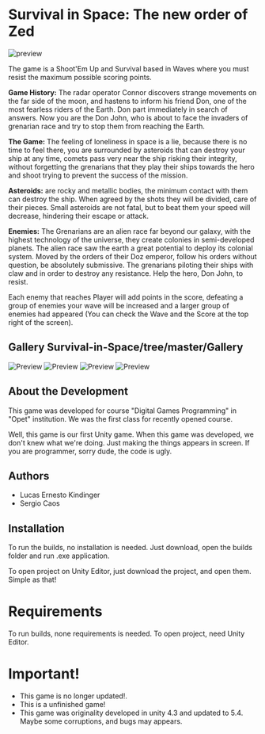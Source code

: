# Survival in Space: The new order of Zed

![preview](Survival-in-Space/Gallery/4.jpg)

The game is a Shoot'Em Up and Survival based in Waves where you must resist the maximum possible scoring points.

**Game History:** The radar operator Connor discovers strange movements on the far side of the moon, and hastens to inform his friend Don, one of the most fearless riders of the Earth. Don part immediately in search of answers. Now you are the Don John, who is about to face the invaders of grenarian race and try to stop them from reaching the Earth.

**The Game:** The feeling of loneliness in space is a lie, because there is no time to feel there, you are surrounded by asteroids that can destroy your ship at any time, comets pass very near the ship risking their integrity, without forgetting the grenarians that they play their ships towards the hero and shoot trying to prevent the success of the mission.

**Asteroids:** are rocky and metallic bodies, the minimum contact with them can destroy the ship. When agreed by the shots they will be divided, care of their pieces. Small asteroids are not fatal, but to beat them your speed will decrease, hindering their escape or attack.

**Enemies:** The Grenarians are an alien race far beyond our galaxy, with the highest technology of the universe, they create colonies in semi-developed planets. The alien race saw the earth a great potential to deploy its colonial system. Moved by the orders of their Doz emperor, follow his orders without question, be absolutely submissive. The grenarians piloting their ships with claw and in order to destroy any resistance. Help the hero, Don John, to resist.

Each enemy that reaches Player will add points in the score, defeating a group of enemies your wave will be increased and a larger group of enemies had appeared (You can check the Wave and the Score at the top right of the screen).

## Gallery Survival-in-Space/tree/master/Gallery
![Preview](Survival-in-Space/Gallery/1.jpg)
![Preview](Survival-in-Space/Gallery/2.jpg)
![Preview](Survival-in-Space/Gallery/3.jpg)
![Preview](Survival-in-Space/Gallery/5.jpg)

## About the Development
This game was developed for course "Digital Games Programming" in "Opet" institution. We was the first class for recently opened course.

Well, this game is our first Unity game. When this game was developed, we don't knew what we're doing. Just making the things appears in screen. If you are programmer, sorry dude, the code is ugly.

## Authors
- Lucas Ernesto Kindinger
- Sergio Caos

## Installation
To run the builds, no installation is needed. Just download, open the builds folder and run .exe application.

To open project on Unity Editor, just download the project, and open them. Simple as that!

# Requirements
To run builds, none requirements is needed.
To open project, need Unity Editor.

# Important!
- This game is no longer updated!.
- This is a unfinished game!
- This game was originality developed in unity 4.3 and updated to 5.4. Maybe some corruptions, and bugs may appears.

